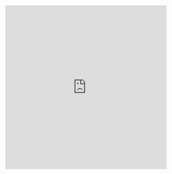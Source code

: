 <iframe src=https://create.arduino.cc/editor/n-p/c64479bd-5ca5-488f-a262-023997cd1c7d/preview?embed style="height:510px;width:100%;margin:10px 0" frameborder=0></iframe>